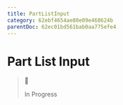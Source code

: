 ```yaml
---
title: PartListInput
category: 62ebf4654ae80e09e468624b
parentDoc: 62ec01bd561bab0aa775efe4
---
```


# Part List Input
>🚧 
>
> In Progress